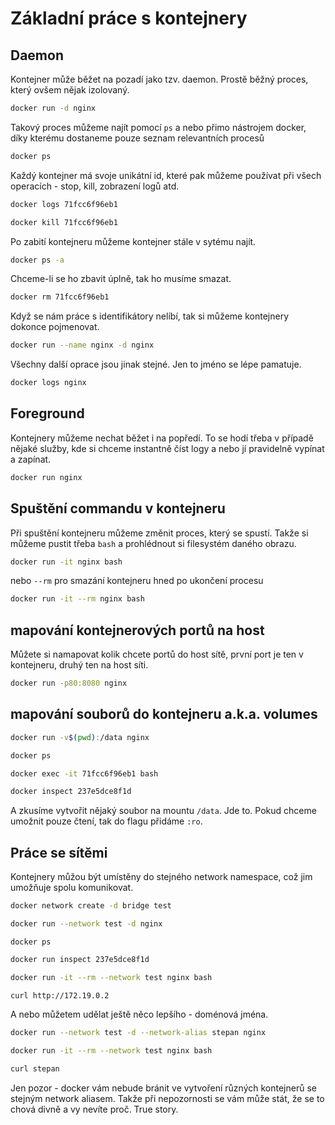 # Základní práce s kontejnery

## Daemon

Kontejner může běžet na pozadí jako tzv. daemon. Prostě běžný
proces, který ovšem nějak izolovaný.

```bash
docker run -d nginx
```

Takový proces můžeme najít pomocí `ps` a nebo přimo nástrojem
docker, díky kterému dostaneme pouze seznam relevantních
procesů

```bash
docker ps
```

Každý kontejner má svoje unikátní id, které pak můžeme používat
při všech operacích - stop, kill, zobrazení logů atd.

```bash
docker logs 71fcc6f96eb1
```

```bash
docker kill 71fcc6f96eb1
```

Po zabití kontejneru můžeme kontejner stále v sytému najít.

```bash
docker ps -a
```

Chceme-li se ho zbavit úplně, tak ho musíme smazat.

```bash
docker rm 71fcc6f96eb1
```

Když se nám práce s identifikátory nelíbí, tak si můžeme kontejnery
dokonce pojmenovat.

```bash
docker run --name nginx -d nginx
```

Všechny další oprace jsou jinak stejné. Jen to jméno se lépe
pamatuje.

```bash
docker logs nginx
```

## Foreground

Kontejnery můžeme nechat běžet i na popředí. To se hodí
třeba v případě nějaké služby, kde si chceme instantně číst
logy a nebo jí pravidelně vypínat a zapínat.

```bash
docker run nginx
```

## Spuštění commandu v kontejneru

Při spuštění kontejneru můžeme změnit proces, který se spustí.
Takže si můžeme pustit třeba `bash` a prohlédnout si filesystém
daného obrazu.

```bash
docker run -it nginx bash
```

nebo `--rm` pro smazání kontejneru hned po ukončení procesu

```bash
docker run -it --rm nginx bash
```

## mapování kontejnerových portů na host

Můžete si namapovat kolik chcete portů do host sítě, první port je ten v kontejneru,
druhý ten na host síti.

```bash
docker run -p80:8080 nginx
```

## mapování souborů do kontejneru a.k.a. volumes

```bash
docker run -v$(pwd):/data nginx
```

```bash
docker ps
```

```bash
docker exec -it 71fcc6f96eb1 bash
```

```bash
docker inspect 237e5dce8f1d
```

A zkusíme vytvořit nějaký soubor na mountu `/data`. Jde to.
Pokud chceme umožnit pouze čtení, tak do flagu přidáme `:ro`.

## Práce se sítěmi

Kontejnery můžou být umístěny do stejného network namespace,
což jim umožňuje spolu komunikovat.

```bash
docker network create -d bridge test
```

```bash
docker run --network test -d nginx
```

```
docker ps
```

```bash
docker run inspect 237e5dce8f1d
```

```bash
docker run -it --rm --network test nginx bash
```

```bash
curl http://172.19.0.2
```

A nebo můžetem udělat ještě něco lepšího - doménová jména.

```bash
docker run --network test -d --network-alias stepan nginx
```

```bash
docker run -it --rm --network test nginx bash
```

```bash
curl stepan
```

Jen pozor - docker vám nebude bránit ve vytvoření různých
kontejnerů se stejným network aliasem. Takže při nepozornosti
se vám může stát, že se to chová divně a vy nevíte proč.
True story.